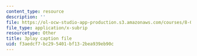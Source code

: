 ```yaml
---
content_type: resource
description: ''
file: https://ol-ocw-studio-app-production.s3.amazonaws.com/courses/8-06-quantum-physics-iii-spring-2018/f3aedcf7bc295401bf132bea939eb90c_UOoKUdjVP78.vtt
file_type: application/x-subrip
resourcetype: Other
title: 3play caption file
uid: f3aedcf7-bc29-5401-bf13-2bea939eb90c
---
```

